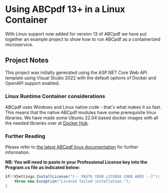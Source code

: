 # Using ABCpdf 13+ in a Linux Container

With Linux support now added for version 13 of ABCpdf we have put together an example project to show how to run ABCpdf as a containerized microservice.

## Project Notes

This project was initially generated using the ASP.NET Core Web API template using Visual Studio 2022 with the default options of Docker and OpenAPI support enabled.

### Linux Runtime Container considerations

ABCpdf uses Windows and Linux native code - that's what makes it so fast. This means that the native ABCpdf modules have some prerequisite linux libraries. We have made some Ubuntu 22.04 based docker images with all the needed libraries over at
[Docker Hub](https://hub.docker.com/repository/docker/abcpdf/ubuntu-22.04-aspnet).

### Further Reading

Please refer to [the latest ABCpdf linux documentation](https://www.websupergoo.com/helppdfnet/default.htm?page=source%2f2-getting_started%2f6-platforms.htm) for further information.

**NB: You will need to paste in your Professional License key into the Program.cs file as indicated below:**

```C#
if(!XSettings.InstallLicense("[-- PASTE YOUR LICENSE CODE HERE --]")) {
    throw new Exception("License failed installation.");
}
```
